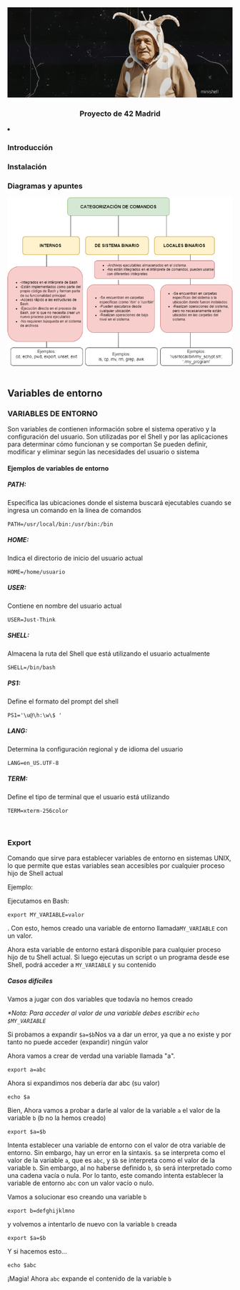 <!DOCTYPE html>
<html lang="es">
<head>
    <meta charset="UTF-8">
    <meta name="viewport" content="width=device-width, initial-scale=1.0">
</head>
<body>
    <img src="./img/anshellmogif.gif">
    <h3 text align= "center">Proyecto de 42 Madrid</h3>
    <li>
        <h3>Introducción</h3>
        <h3>Instalación</h3>
        <h3>Diagramas y apuntes</h3>
        <img src="./img/comandos.drawio.png">
    </li>
    <br>
    <h2>Variables de entorno</h2>
    <h3>VARIABLES DE ENTORNO</h3>

<p>Son variables de contienen información sobre el sistema operativo y la configuración del usuario. 
Son utilizadas por el Shell y por las aplicaciones para determinar cómo funcionan y se comportan
Se pueden definir, modificar y eliminar según las necesidades del usuario o sistema</p>

<h4>Ejemplos de variables de entorno</h4>
<h5>PATH:</h5>
<p>Especifica las ubicaciones donde el sistema buscará ejecutables cuando se ingresa un comando en la línea de comandos</p>
<pre><code>PATH=/usr/local/bin:/usr/bin:/bin</code></pre>
<h5>HOME:</h5>
<p>Indica el directorio de inicio del usuario actual</p>
<pre><code>HOME=/home/usuario</code></pre>
<h5>USER:</h5>
<p>Contiene en nombre del usuario actual</p>
<pre><code>USER=Just-Think</code></pre>
<h5>SHELL:</h5>
<p>Almacena la ruta del Shell que está utilizando el usuario actualmente</p>
<pre><code>SHELL=/bin/bash</code></pre>
<h5>PS1:</h5>
<p>Define el formato del prompt del shell</p>
<pre><code>PS1='\u@\h:\w\$ '</code></pre>
<h5>LANG:</h5>
<p>Determina la configuración regional y de idioma del usuario</p>
<pre><code>LANG=en_US.UTF-8</code></pre>
<h5>TERM:</h5>
<p>Define el tipo de terminal que el usuario está utilizando</p>
<pre><code>TERM=xterm-256color
</code></pre>
<br>
<h3>Export</h3>
<p>Comando que sirve para establecer variables de entorno en sistemas UNIX, lo que permite que estas variables sean accesibles por cualquier proceso hijo de Shell actual</p>
<p>Ejemplo:</p>
<p>Ejecutamos en Bash:<pre><code>export MY_VARIABLE=valor</code></pre>. Con esto, hemos creado una variable de entorno llamada<code>MY_VARIABLE</code> con un valor.</p>
<p>Ahora esta variable de entorno estará disponible para cualquier proceso hijo de tu Shell actual. Si luego ejecutas un script o un programa desde ese Shell, podrá acceder a <code>MY_VARIABLE</code> y su contenido</p>
<h5>Casos difíciles</h5>
<p>Vamos a jugar con dos variables que todavía no hemos creado</p>
<p><em>*Nota: Para acceder al valor de una variable debes escribir <code>echo $MY_VARIABLE</code></em></p>
<p>Si probamos a expandir <code>$a=$b</code>Nos va a dar un error, ya que a no existe y por tanto no puede acceder (expandir) ningún valor</p>
<p>Ahora vamos a crear de verdad una variable llamada "a". <pre><code>export a=abc</code></pre></p>
<p>Ahora si expandimos nos debería dar abc (su valor)<pre><code>echo $a</code></pre></p>
<p>Bien, Ahora vamos a probar a darle al valor de la variable <code>a</code> el valor de la variable <code>b</code> (b no la hemos creado)</p>
<pre><code>export $a=$b</code></pre>
<p>Intenta establecer una variable de entorno con el valor de otra variable de entorno. Sin embargo, hay un error en la sintaxis. <code>$a</code> se interpreta como el valor de la variable <code>a</code>, que es <code>abc</code>, y <code>$b</code> se interpreta como el valor de la variable <code>b</code>. Sin embargo, al no haberse definido <code>b</code>, <code>$b</code> será interpretado como una cadena vacía o nula. Por lo tanto, este comando intenta establecer la variable de entorno <code>abc</code> con un valor vacío o nulo.</p>
<p>Vamos a solucionar eso creando una variable <code>b</code></p>
<pre><code>export b=defghijklmno</code></pre>
<p>y volvemos a intentarlo de nuevo con la variable <code>b</code> creada</p>
<pre><code>export $a=$b</code></pre>
<p>Y si hacemos esto...</p>
<pre><code>echo $abc</code></pre>
<p>¡Magia! Ahora <code>abc</code> expande el contenido de la variable <code>b</code></p>

</body>
</html>
